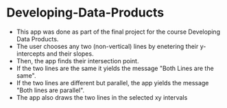 # Developing-Data-Products
- This app was done as part of the final project for the course Developing Data Products.
- The user chooses any two (non-vertical) lines by enetering their y-intercepts and their slopes. 
- Then, the app finds their intersection point.  
- If the two lines are the same it yields the message "Both Lines are the same". 
- If the two lines are different but parallel, the app yields the message "Both lines are parallel".
- The app also draws the two lines in the selected xy intervals
